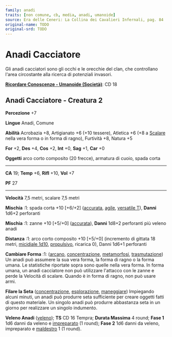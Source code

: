 ```yaml
---
family: anadi
traits: [non comune, cb, media, anadi, umanoide]
source: Era delle Ceneri: La Collina dei Cavalieri Infernali, pag. 84
original-name: TODO
original-srd: TODO
---
```


# Anadi Cacciatore

Gli anadi cacciatori sono gli occhi e le orecchie del clan, che controllano
l'area circostante alla ricerca di potenziali invasori.

**[Ricordare Conoscenze - Umanoide (Società)](/azioni/abilita/ricordare-conoscenze)**:
CD 18

## Anadi Cacciatore - Creatura 2

**Percezione** +7

**Lingue** Anadi, Comune

**Abilità** Acrobazia +8, Artigianato +6 (+10 tessere), Atletica +6 (+8 a
[Scalare](/azioni/abilita/scalare) nella vera forma o in forma di ragno),
Furtività +8, Natura +5

**For** +2, **Des** +4, **Cos** +2, **Int** +0, **Sag** +1, **Car** +0

**Oggetti** arco corto composito (20 frecce), armatura di cuoio, spada corta

---

**CA** 19; **Temp** +6, **Rifl** +10, **Vol** +7

**PF** 27

---

**Velocità** 7,5 metri, scalare 7,5 metri

**Mischia** :1: spada corta +10 \[+6/+2] ([accurata](/tratti/accurata),
[agile](/tratti/agile), [versatile T](/tratti/versatile)), **Danni** 1d6+2
perforanti

**Mischia** :1: zanne +10 \[+5/+0] ([accurata](/tratti/accurata)), **Danni**
1d8+2 perforanti più veleno anadi

**Distanza** :1: arco corto composito +10 \[+5/+0] (incremento di gittata 18
metri, [micidiale 1d10](/tratti/micidiale), [propulsivo](/tratti/propulsivo),
ricarica 0), Danni 1d6+1 perforanti

**Cambiare Forma** :1: ([arcano](/tratti/arcano),
[concentrazione](/tratti/concentrazione), [metamorfosi](/tratti/metamorfosi),
[trasmutazione](/tratti/trasmutazione)) Un anadi può assumere la sua vera forma,
la forma di ragno o la forma umana. Le statistiche riportate sopra sono quelle
nella vera forma. In forma umana, un anadi cacciatore non può utilizzare
l'attacco con le zanne e perde la Velocità di scalare. Quando è in forma di
ragno, non può usare armi.

**Filare la Seta** ([concentrazione](/tratti/concentrazione),
[esplorazione](/tratti/esplorazione), [maneggiare](/tratti/maneggiare))
Impiegando alcuni minuti, un anadi può produrre seta sufficiente per creare
oggetti fatti di questo materiale. Un singolo anadi può produrre abbastanza seta
in un giorno per realizzare un singolo indumento.

**Veleno Anadi** ([veleno](/tratti/veleno)); **TS** CD 16 Tempra; **Durata
Massima** 4 round; **Fase 1** 1d6 danni da veleno e
[impreparato](/condizioni/impreparato) (1 round); **Fase 2** 1d6 danni da
veleno, impreparato e [maldestro](/condizioni/maldestro) 1 (1 round).

